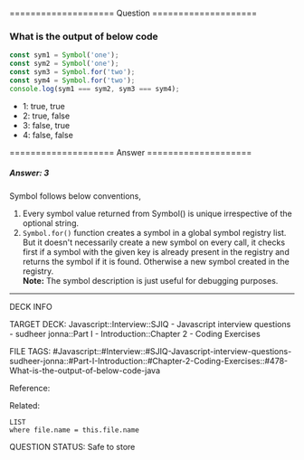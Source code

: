 ==================== Question ====================  

### What is the output of below code

```javascript
const sym1 = Symbol('one');
const sym2 = Symbol('one');
const sym3 = Symbol.for('two');
const sym4 = Symbol.for('two');
console.log(sym1 === sym2, sym3 === sym4);
```

- 1: true, true
- 2: true, false
- 3: false, true
- 4: false, false  

==================== Answer ====================  

##### Answer: 3

Symbol follows below conventions,

1. Every symbol value returned from Symbol() is unique irrespective of the
   optional string.
2. `Symbol.for()` function creates a symbol in a global symbol registry list.
   But it doesn't necessarily create a new symbol on every call, it checks first
   if a symbol with the given key is already present in the registry and returns
   the symbol if it is found. Otherwise a new symbol created in the registry.  
   **Note:** The symbol description is just useful for debugging purposes.

---

DECK INFO

TARGET DECK: Javascript::Interview::SJIQ - Javascript interview questions -
sudheer jonna::Part I - Introduction::Chapter 2 - Coding Exercises

FILE TAGS:
#Javascript::#Interview::#SJIQ-Javascript-interview-questions-sudheer-jonna::#Part-I-Introduction::#Chapter-2-Coding-Exercises::#478-What-is-the-output-of-below-code-java

Reference:

Related:

```dataview
LIST
where file.name = this.file.name
```

QUESTION STATUS: Safe to store
